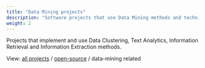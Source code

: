 ```yaml
---
title: "Data Mining projects"
description: "Software projects that use Data Mining methods and techniques"
weight: 2
---
```


Projects that implement and use Data Clustering, Text Analytics, Information
Retrieval and Information Extraction methods.

View: [all projects](/projects/) / [open-source](/open-source-projects/) /
data-mining related
